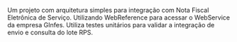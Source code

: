 Um projeto com arquitetura simples para integração com Nota Fiscal Eletrônica de Serviço.
Utilizando WebReference para acessar o WebService da empresa GInfes.
Utiliza testes unitários para validar a integração de envio e consulta do lote RPS.

